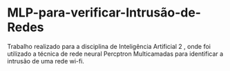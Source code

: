 # MLP-para-verificar-Intrusão-de-Redes
Trabalho realizado para a disciplina de Inteligência Artificial 2 , onde foi utilizado a técnica de rede neural Percptron Multicamadas para identificar a intrusão de uma rede wi-fi.
